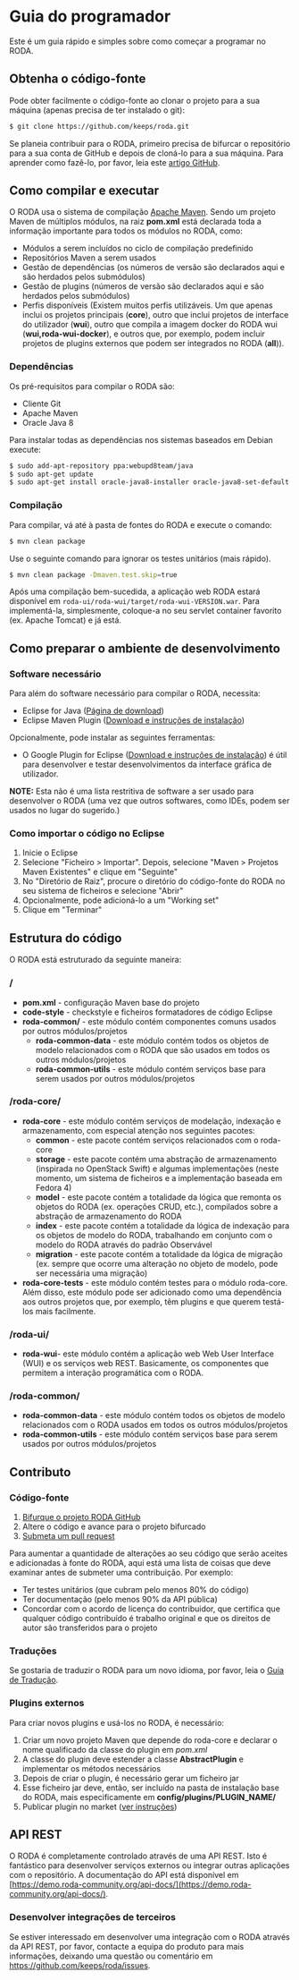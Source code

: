 # Guia do programador

Este é um guia rápido e simples sobre como começar a programar no RODA.

## Obtenha o código-fonte

Pode obter facilmente o código-fonte ao clonar o projeto para a sua máquina (apenas precisa de ter instalado o git):

```bash
$ git clone https://github.com/keeps/roda.git
```

Se planeia contribuir para o RODA, primeiro precisa de bifurcar o repositório para a sua conta de GitHub e depois de cloná-lo para a sua máquina. Para aprender como fazê-lo, por favor, leia este [artigo GitHub](https://help.github.com/articles/fork-a-repo).


<!-- Aviso: alterar este título quebrará as ligações -->
## Como compilar e executar

O RODA usa o sistema de compilação [Apache Maven](http://maven.apache.org/). Sendo um projeto Maven de múltiplos módulos, na raiz **pom.xml** está declarada toda a informação importante para todos os módulos no RODA, como:

* Módulos a serem incluídos no ciclo de compilação predefinido
* Repositórios Maven a serem usados
* Gestão de dependências (os números de versão são declarados aqui e são herdados pelos submódulos)
* Gestão de plugins (números de versão são declarados aqui e são herdados pelos submódulos)
* Perfis disponíveis (Existem muitos perfis utilizáveis. Um que apenas inclui os projetos principais (**core**), outro que inclui projetos de interface do utilizador (**wui**), outro que compila a imagem docker do RODA wui (**wui,roda-wui-docker**), e outros que, por exemplo, podem incluir projetos de plugins externos que podem ser integrados no RODA (**all**)).

### Dependências

Os pré-requisitos para compilar o RODA são:

* Cliente Git
* Apache Maven
* Oracle Java 8

Para instalar todas as dependências nos sistemas baseados em Debian execute:

```bash
$ sudo add-apt-repository ppa:webupd8team/java
$ sudo apt-get update
$ sudo apt-get install oracle-java8-installer oracle-java8-set-default git maven ant
```

### Compilação

Para compilar, vá até à pasta de fontes do RODA e execute o comando:

```bash
$ mvn clean package
```

Use o seguinte comando para ignorar os testes unitários (mais rápido).

```bash
$ mvn clean package -Dmaven.test.skip=true
```


Após uma compilação bem-sucedida, a aplicação web RODA estará disponível em `roda-ui/roda-wui/target/roda-wui-VERSION.war`. Para implementá-la, simplesmente, coloque-a no seu servlet container favorito (ex. Apache Tomcat) e já está.

## Como preparar o ambiente de desenvolvimento

### Software necessário

Para além do software necessário para compilar o RODA, necessita:

* Eclipse for Java ([Página de download](http://www.eclipse.org/downloads/))
* Eclipse Maven Plugin ([Download e instruções de instalação](http://www.eclipse.org/m2e/))

Opcionalmente, pode instalar as seguintes ferramentas:

* O Google Plugin for Eclipse ([Download e instruções de instalação](https://developers.google.com/eclipse/docs/getting_started)) é útil para desenvolver e testar desenvolvimentos da interface gráfica de utilizador.

**NOTE:** Esta não é uma lista restritiva de software a ser usado para desenvolver o RODA (uma vez que outros softwares, como IDEs, podem ser usados no lugar do sugerido.)

### Como importar o código no Eclipse

1. Inicie o Eclipse
2. Selecione "Ficheiro > Importar". Depois, selecione "Maven > Projetos Maven Existentes" e clique em "Seguinte"
3. No "Diretório de Raiz", procure o diretório do código-fonte do RODA no seu sistema de ficheiros e selecione "Abrir"
4. Opcionalmente, pode adicioná-lo a um "Working set"
5. Clique em "Terminar"


## Estrutura do código

O RODA está estruturado da seguinte maneira:

### /

* **pom.xml** - configuração Maven base do projeto
* **code-style** - checkstyle e ficheiros formatadores de código Eclipse
* **roda-common/** - este módulo contém componentes comuns usados por outros módulos/projetos
  * **roda-common-data** - este módulo contém todos os objetos de modelo relacionados com o RODA que são usados em todos os outros módulos/projetos
  * **roda-common-utils** - este módulo contém serviços base para serem usados por outros módulos/projetos

### /roda-core/

  * **roda-core** - este módulo contém serviços de modelação, indexação e armazenamento, com especial atenção nos seguintes pacotes:
    * **common** - este pacote contém serviços relacionados com o roda-core
    * **storage** - este pacote contém uma abstração de armazenamento (inspirada no OpenStack Swift) e algumas implementações (neste momento, um sistema de ficheiros e a implementação baseada em Fedora 4)
    * **model** - este pacote contém a totalidade da lógica que remonta os objetos do RODA (ex. operações CRUD, etc.), compilados sobre a abstração de armazenamento do RODA
    * **index** - este pacote contém a totalidade da lógica de indexação para os objetos de modelo do RODA, trabalhando em conjunto com o modelo do RODA através do padrão Observável
    * **migration** - este pacote contém a totalidade da lógica de migração (ex. sempre que ocorre uma alteração no objeto de modelo, pode ser necessária uma migração)
  * **roda-core-tests** - este módulo contém testes para o módulo roda-core. Além disso, este módulo pode ser adicionado como uma dependência aos outros projetos que, por exemplo, têm plugins e que querem testá-los mais facilmente.

### /roda-ui/

* **roda-wui**- este módulo contém a aplicação web Web User Interface (WUI) e os serviços web REST. Basicamente, os componentes que permitem a interação programática com o RODA.

### /roda-common/

* **roda-common-data** - este módulo contém todos os objetos de modelo relacionados com o RODA usados em todos os outros módulos/projetos
* **roda-common-utils** - este módulo contém serviços base para serem usados por outros módulos/projetos


## Contributo

### Código-fonte

1. [Bifurque o projeto RODA GitHub](https://help.github.com/articles/fork-a-repo)
2. Altere o código e avance para o projeto bifurcado
3. [Submeta um pull request](https://help.github.com/articles/using-pull-requests)

Para aumentar a quantidade de alterações ao seu código que serão aceites e adicionadas à fonte do RODA, aqui está uma lista de coisas que deve examinar antes de submeter uma contribuição. Por exemplo:

* Ter testes unitários (que cubram pelo menos 80% do código)
* Ter documentação (pelo menos 90% da API pública)
* Concordar com o acordo de licença do contribuidor, que certifica que qualquer código contribuído é trabalho original e que os direitos de autor são transferidos para o projeto

### Traduções

Se gostaria de traduzir o RODA para um novo idioma, por favor, leia o [Guia de Tradução](Translation_Guide.md).

### Plugins externos

Para criar novos plugins e usá-los no RODA, é necessário:

1. Criar um novo projeto Maven que depende do roda-core e declarar o nome qualificado da classe do plugin em _pom.xml_
2. A classe do plugin deve estender a classe **AbstractPlugin** e implementar os métodos necessários
3. Depois de criar o plugin, é necessário gerar um ficheiro jar
4. Esse ficheiro jar deve, então, ser incluído na pasta de instalação base do RODA, mais especificamente em **config/plugins/PLUGIN_NAME/**
5. Publicar plugin no market ([ver instruções](./Publishing_plugins.md))

## API REST

O RODA é completamente controlado através de uma API REST. Isto é fantástico para desenvolver serviços externos ou integrar outras aplicações com o repositório. A documentação do API está disponível em [https://demo.roda-community.org/api-docs/](https://demo.roda-community.org/api-docs/).

### Desenvolver integrações de terceiros

Se estiver interessado em desenvolver uma integração com o RODA através da API REST, por favor, contacte a equipa do produto para mais informações, deixando uma questão ou comentário em https://github.com/keeps/roda/issues.
